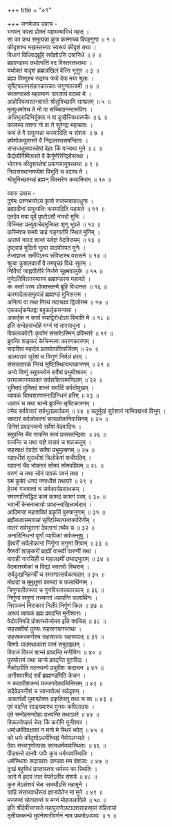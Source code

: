 +++
title = "०१"

+++
जनमेजय उवाच -  
भगवन् भवता प्रोक्तं यज्ञमम्बाभिधं महत् ।  
सा का कथं समुत्पन्ना कुत्र कस्माच्च किङ्गुणा ॥ १ ॥  
कीदृशश्च मखस्तस्याः स्वरूपं कीदृशं तथा ।  
विधानं विधिवद्‌‌ब्रूहि सर्वज्ञोऽसि दयानिधे ॥ २ ॥  
ब्रह्माण्डस्य तथोत्पत्तिं वद विस्तरतस्तथा ।  
यथोक्तं यादृशं ब्रह्मन्नखिलं वेत्सि भूसुर ॥ ३ ॥  
ब्रह्मा विष्णुश्च रुद्रश्च त्रयो देवा मया श्रुताः ।  
सृष्टिपालनसंहारकारकाः सगुणास्त्वमी ॥ ४ ॥  
स्वतन्त्रास्ते महात्मानः पाराशर्य वदस्व मे ।  
आहोस्वित्परतन्त्रास्ते श्रोतुमिच्छामि साम्प्रतम् ॥ ५ ॥  
मृत्युधर्माश्च ते नो वा सच्चिदानन्दरूपिणः ।  
अधिभूतादिभिर्युक्ता न वा दुःखैस्त्रिधात्मकैः ॥ ६ ॥  
कालस्य वशगा नो वा ते सुरेन्द्रा महाबलाः ।  
कथं ते वै समुत्पन्ना कस्मादिति च संशयः ॥ ७ ॥  
हर्षशोकयुतास्ते वै निद्रालस्यसमन्विताः ।  
सप्तधातुमयास्तेषां देहाः किं वान्यथा मुने ॥ ८ ॥  
कैर्द्रव्यैर्निर्मितास्ते वै कैर्गुणैरिन्द्रियैस्तथा ।  
भोगश्च कीदृशस्तेषां प्रमाणमायुषस्तथा ॥ ९ ॥  
निवासस्थानमप्येषां विभूतिं च वदस्व मे ।  
श्रोतुमिच्छाम्यहं ब्रह्मन् विस्तरेण कथामिमाम् ॥ १० ॥  
  
व्यास उवाच -  
दुर्गमः प्रश्नभारोऽयं कृतो राजंस्त्वयाऽधुना ।  
ब्रह्मादीनां समुत्पत्तिः कस्मादिति महामते ॥ ११ ॥  
एतदेव मया पूर्वं पृष्टोऽसौ नारदो मुनिः ।  
विस्मितः प्रत्युवाचेदमुत्थितः शृणु भूपते ॥ १२ ॥  
कस्मिंश्च समये चाहं गङ्गातीरे स्थितं मुनिम् ।  
अपश्यं नारदं शान्तं सर्वज्ञं वेदवित्तमम् ॥ १३ ॥  
दृष्ट्वाहं मुदितो भूत्वा पादयोरपतं मुनेः ।  
तेजाज्ञप्तः समीपेऽस्य संविष्टश्च वरासने ॥ १४ ॥  
श्रुत्वा कुशलवार्तां वै तमपृच्छं विधेः सुतम् ।  
निर्विष्टं जाह्नवीतीरे निर्जने सूक्ष्मवालुके ॥ १५ ॥  
मुनेऽतिविततस्यास्य ब्रह्माण्डस्य महामते ।  
कः कर्ता परमः प्रोक्तस्तन्मे ब्रूहि विधानतः ॥ १६ ॥  
कस्मादेतत्समुत्पन्नं ब्रह्माण्डं मुनिसत्तम ।  
अनित्यं वा तथा नित्यं तदाचक्ष्व द्विजोत्तम ॥ १७ ॥  
एककर्तृकमेतद्वा बहुकर्तृकमन्यथा ।  
अकर्तृकं न कार्यं स्याद्विरोधोऽयं विभाति मे ॥ १८ ॥  
इति सन्देहसन्दोहे मग्नं मां तारयाधुना ।  
विकल्पकोटीः कृर्वाणं संसारेऽस्मिन् प्रविस्तरे ॥ १९ ॥  
ब्रुवन्ति शङ्करं केचिन्मत्वा कारणकारणम् ।  
सदाशिवं महादेवं प्रलयोत्पत्तिवर्जितम् ॥ २० ॥  
आत्मारामं सुरेशं च त्रिगुणं निर्मलं हरम् ।  
संसारतारकं नित्यं सृष्टिस्थित्यन्तकारणम् ॥ २१ ॥  
अन्ये विष्णुं स्तुवन्त्येनं सर्वेषां प्रभुमीश्वरम् ।  
परमात्मानमव्यक्तं सर्वशक्तिसमन्वितम् ॥ २२ ॥  
भुक्तिदं मुक्तिदं शान्तं सर्वादिं सर्वतोमुखम् ।  
व्यापकं विश्वशरणमनादिनिधनं हरिम् ॥ २३ ॥  
धातारं च तथा चान्ये ब्रुवन्ति सृष्टिकारणम् ।  
तमेव सर्ववेत्तारं सर्वभूतप्रवर्तकम् ॥ २४ ॥
चतुर्मुखं सुरेशानं नाभिपद्मभवं विभुम् ।  
स्रष्टारं सर्वलोकानां सत्यलोकनिवासिनम् ॥ २५ ॥  
दिनेशं प्रवदन्त्यन्ये सर्वेशं वेदवादिनः ।  
स्तुवन्ति चैव गायन्ति सायं प्रातरतन्द्रिताः ॥ २६ ॥  
यजन्ति च तथा यज्ञे वासवं च शतक्रतुम् ।  
सहस्राक्षं देवदेवं सर्वेषां प्रभुमुल्बणम् ॥ २७ ॥  
यज्ञाधीशं सुराधीशं त्रिलोकेशं शचीपतिम् ।  
यज्ञानां चैव भोक्तारं सोमपं सोमपप्रियम् ॥ २८ ॥  
वरुणं च तथा सोमं पावकं पवनं तथा ।  
यमं कुबेरं धनदं गणाधीशं तथापरे ॥ २९ ॥  
हेरम्बं गजवक्त्रं च सर्वकार्यप्रसाधकम् ।  
स्मरणात्सिद्धिदं कामं कामदं कामगं परम् ॥ ३० ॥  
भवानीं केचनाचार्याः प्रवदन्त्यखिलार्थदाम् ।  
आदिमायां महाशक्तिं प्रकृतिं पुरुषानुगाम् ॥ ३१ ॥  
ब्रह्मैकतासमापन्नां सृष्टिस्थित्यन्तकारिणीम् ।  
मातरं सर्वभूतानां देवतानां तथैव च ॥ ३२ ॥  
अनादिनिधनां पूर्णां व्यापिकां सर्वजन्तुषु ।  
ईश्वरीं सर्वलोकानां निर्गुणां सगुणां शिवाम् ॥ ३३ ॥  
वैष्णवीं शाङ्करीं ब्राह्मीं वासवीं वारुणीं तथा ।  
वाराहीं नारसिंहीं च महालक्ष्मीं तथाद्‌भुताम् ॥ ३४ ॥  
वेदमातरमेकां च विद्यां भवतरोः स्थिराम् ।  
सर्वदुःखनिहन्त्रीं च स्मरणात्सर्वकामदाम् ॥ ३५ ॥  
मोक्षदां च मुमुक्षूणां कामदां च फलार्थिनाम् ।  
त्रिगुणातीतरूपां च गुणविस्तारकारकाम् ॥ ३६ ॥  
निर्गुणां सगुणां तस्मात्तां ध्यायन्ति फलार्थिनः ।  
निरञ्जनं निराकारं निर्लेपं निर्गुणं किल ॥ ३७ ॥  
अरूपं व्यापकं ब्रह्म प्रवदन्ति मुनीश्वराः ।  
वेदोपनिषदि प्रोक्तस्तेजोमय इति क्वचित् ॥ ३८ ॥  
सहस्रशीर्षा पुरुषः सहस्रनयनस्तथा ।  
सहस्रकरकर्णश्च सहस्रास्यः सहस्रपात् ॥ ३९ ॥  
विष्णोः पादमथाकाशं परमं समुदाहृतम् ।  
विराजं विरजं शान्तं प्रवदन्ति मनीषिणः ॥ ४० ॥  
पुरुषोत्तमं तथा चान्ये प्रवदन्ति पुराविदः ।  
नैकोऽपीति वदन्त्यन्ये प्रभुरीशः कदाचन ॥ ४१ ॥  
अनीश्वरमिदं सर्वं ब्रह्माण्डमिति केचन ।  
न कदापीशजन्यं यज्जगदेतदचिन्तितम् ॥ ४२ ॥  
सदैवेदमनीशं च स्वभावोत्थं सदेदृशम् ।  
अकर्तासौ पुमान्प्रोक्तः प्रकृतिस्तु तथा च सा ॥ ४३ ॥  
एवं वदन्ति साङ्ख्याश्च मुनयः कपिलादयः ।  
एते सन्देहसन्दोहाः प्रभवन्ति तथाऽपरे ॥ ४४ ॥  
विकल्पोपहतं चेतः किं करोमि मुनीश्वर ।  
धर्माधर्मविवक्षायां न मनो मे स्थिरं भवेत् ॥ ४५ ॥  
को धर्मः कीदृशोऽधर्मश्चिह्नं नैवोपलभ्यते ।  
देवाः सत्त्वगुणोत्पन्नाः सत्यधर्मव्यवस्थिताः ॥ ४६ ॥  
पीड्यन्ते दानवैः पापैः कुत्र धर्मव्यवस्थितिः ।  
धर्मस्थिताः सदाचाराः पाण्डवा मम वंशजाः ॥ ४७ ॥  
दुःखं बहुविधं प्राप्तास्तत्र धर्मस्य का स्थितिः ।  
अतो मे हृदयं तात वेपतेऽतीव संशये ॥ ४८ ॥  
कुरु मेऽसंशयं चेतः समर्थोऽसि महामुने ।  
त्राहि संसारवार्धेस्त्वं ज्ञानपोतेन मां मुने ॥ ४९ ॥  
मज्जन्तं चोत्पतन्तं च मग्नं मोहजलाविले ॥ ५० ॥  
इति श्रीदेवीभागवते महापुराणेऽष्टादशसाहस्र्यां संहितायां  
तृतीयस्कन्धे भुवनेश्वरीवर्णनं नाम प्रथमोऽध्यायः ॥ १ ॥
